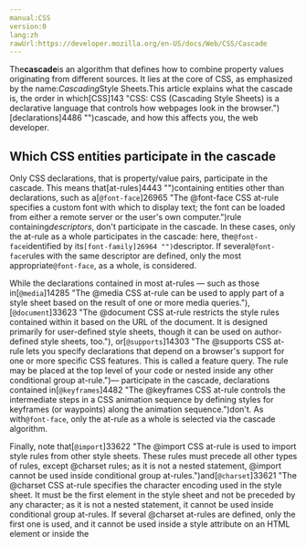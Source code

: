 ```yaml
---
manual:CSS
version:0
lang:zh
rawUrl:https://developer.mozilla.org/en-US/docs/Web/CSS/Cascade
---
```






The**cascade**is an algorithm that defines how to combine property values originating from different sources. It lies at the core of CSS, as emphasized by the name:*Cascading*Style Sheets.This article explains what the cascade is, the order in which[CSS]143 "CSS: CSS (Cascading Style Sheets) is a declarative language that controls how webpages look in the browser.")[declarations]4486 "")cascade, and how this affects you, the web developer.


## Which CSS entities participate in the cascade<a name="Which_CSS_entities_participate_in_the_cascade"></a>


Only CSS declarations, that is property/value pairs, participate in the cascade. This means that[at-rules]4443 "")containing entities other than declarations, such as a[`@font-face`]26965 "The @font-face CSS at-rule specifies a custom font with which to display text; the font can be loaded from either a remote server or the user's own computer.")rule containing*descriptors*, don&#39;t participate in the cascade. In these cases, only the at-rule as a whole participates in the cascade: here, the`@font-face`identified by its`[font-family]26964 "")`descriptor. If several`@font-face`rules with the same descriptor are defined, only the most appropriate`@font-face`, as a whole, is considered.



While the declarations contained in most at-rules — such as those in[`@media`]14285 "The @media CSS at-rule can be used to apply part of a style sheet based on the result of one or more media queries."),[`@document`]33623 "The @document CSS at-rule restricts the style rules contained within it based on the URL of the document. It is designed primarily for user-defined style sheets, though it can be used on author-defined style sheets, too."), or[`@supports`]14303 "The @supports CSS at-rule lets you specify declarations that depend on a browser's support for one or more specific CSS features. This is called a feature query. The rule may be placed at the top level of your code or nested inside any other conditional group at-rule.")— participate in the cascade, declarations contained in[`@keyframes`]4482 "The @keyframes CSS at-rule controls the intermediate steps in a CSS animation sequence by defining styles for keyframes (or waypoints) along the animation sequence.")don&#39;t. As with`@font-face`, only the at-rule as a whole is selected via the cascade algorithm.



Finally, note that[`@import`]33622 "The @import CSS at-rule is used to import style rules from other style sheets. These rules must precede all other types of rules, except @charset rules; as it is not a nested statement, @import cannot be used inside conditional group at-rules.")and[`@charset`]33621 "The @charset CSS at-rule specifies the character encoding used in the style sheet. It must be the first element in the style sheet and not be preceded by any character; as it is not a nested statement, it cannot be used inside conditional group at-rules. If several @charset at-rules are defined, only the first one is used, and it cannot be used inside a style attribute on an HTML element or inside the <style> element where the character set of the HTML page is relevant.")obey specific algorithms and aren&#39;t affected by the cascade algorithm.


## Origin of CSS declarations<a name="Origin_of_CSS_declarations"></a>


The CSS cascade algorithm&#39;s job is to select CSS declarations in order to determine the correct values for CSS properties. CSS declarations originate from different origins: the**[user-agent style sheet]36287 "")**, the**[author style sheet]36288 "")**, and the**[user style sheet]36289 "")**.



Though style sheets come from these different origins, they overlap in scope; to make this work, the cascade algorithm defines how they interact.


### User-agent stylesheets<a name="User-agent_stylesheets"></a>


The browser has a basic style sheet that gives a default style to any document. These style sheets are named**user-agent stylesheets**. Some browsers use actual style sheets for this purpose, while others simulate them in code, but the end result is the same.



Some browsers let users modify the user-agent stylesheet. Although some constraints on user-agent stylesheets are set by the HTML specification, browsers still have a lot of latitude: that means that significant differences exist from one browser to another. To simplify the development process, Web developers often use a CSS reset style sheet, forcing common properties values to a known state before beginning to make alterations to suit their specific needs.


### Author stylesheets<a name="Author_stylesheets"></a>


**Author stylesheets**are the most common type of style sheet. These are style sheets that define styles as part of the design of a given web page or site. The author of the page defines the styles for the document using one or more stylesheets, which define the look and feel of the website — its theme.


### User stylesheets<a name="User_stylesheets"></a>


The user (or reader) of the web site can choose to override styles in many browsers using a custom**user stylesheet**designed to tailor the experience to the user&#39;s wishes.


## Cascading order<a name="Cascading_order"></a>


The cascading algorithm determines how to find the value to apply for each property for each document element.


1. It first filters all the rules from the different sources to keep only the rules that apply to a given element. That means rules whose selector matches the given element and which are part of an appropriate media at-rule.
1. Then it sorts these rules according to their importance, that is, whether or not they are followed by`!important`, and by their origin. The cascade is in ascending order, which means that`!important`values from a user-defined style sheet have precedence over normal values originated from a user-agent style sheet:
 | Origin | Importance 
 ---  |  ---  |  ---  | 
1 | user agent | normal 
2 | user | normal 
3 | author | normal 
4 | CSS Animations | *see below* 
5 | author | `!important` 
6 | user | `!important` 
7 | user agent | `!important`
1. In case of equality, the[specificity]32812 "/en-US/docs/CSS/Specificity")of a value is considered to choose one or the other.

## Resetting styles<a name="Resetting_styles"></a>


After your content has finished altering styles, it may find itself in a situation where it needs to restore them to a known state. This may happen in cases of animations, theme changes, and so forth. The CSS property[`all`]29726 "The all CSS shorthand property sets all of an element's properties (other than unicode-bidi and direction) to their initial or inherited values, or to the values specified in another stylesheet origin.")lets you quickly set (almost) everything in CSS back to a known state.



`all`lets you opt to immediately restore all properties to any of their initial (default) state, the state inherited from the previous level of the cascade, a specific origin (the user-agent stylesheet, the author stylesheet, or the user stylesheet), or even to clear the values of the properties entirely.


## CSS animations and the cascade<a name="CSS_animations_and_the_cascade"></a>


[CSS animations]3571 "/en-US/docs/CSS/Using_CSS_animations"), using[`@keyframes`]4482 "The @keyframes CSS at-rule controls the intermediate steps in a CSS animation sequence by defining styles for keyframes (or waypoints) along the animation sequence.")at-rules, define animations between states. Keyframes don&#39;t cascade, meaning that at any given time CSS takes values from only one single[`@keyframes`]4482 "The @keyframes CSS at-rule controls the intermediate steps in a CSS animation sequence by defining styles for keyframes (or waypoints) along the animation sequence."), and never mixes multiple ones together.



When several keyframes are appropriate, it chooses the latest defined in the most important document, but never combined all together.



Also note that values within`@keyframes`at-rules overwrite all normal values but are overwritten by`!important`values.


## Example<a name="Example"></a>


Let&#39;s look at an example involving multiple sources of CSS across the various origins; here we have a user agent style sheet, two author style sheets, a user stylesheet, and inline styles within the HTML:



**User-agent CSS:**


```
li { margin-left: 10px }
```


**Author CSS 1:**


```
li { margin-left: 0 } /* This is a reset */
```


**Author CSS 2:**


```
@media screen {
  li { margin-left: 3px }
}

@media print {
  li { margin-left: 1px }
}
```


**User CSS:**


```
.specific { margin-left: 1em }
```


**HTML:**


```
<ul>
  <li class="specific">1<sup>st</sup></li>
  <li>2<sup>nd</sup></li>
</ul>
```


In this case, declarations inside`li`and`.specific`rules should apply. No declaration is marked as`!important`, so the precedence order is author style sheets before user style sheets or user-agent stylesheet.



So three declarations are in competition:


```
margin-left: 0
```

```
margin-left: 3px
```

```
margin-left: 1px
```


The last one is ignored (on a screen), and the first two have the same selector, hence the same specificity. Therefore, it is the last one that is then selected:


```
margin-left: 3px
```


Note that the declaration defined in the user CSS, though having a greater specifity, is not chosen as the cascade algorithm is applied before the specifity algorithm.


## See also<a name="See_also"></a>

* [A very simple introduction to the CSS cascade]32904 "")
* CSS Key Concepts:[CSS syntax]32857 "Syntax"),[at-rule]4443 "At-rule"),[comments]32858 "Comments"),[specificity]31831 "Specificity")and[inheritance]28555 "inheritance"), the[box]32859 "Box model"),[layout modes]32860 "CSS layout modes")and[visual formatting models]32861 "Visual formatting model"), and[margin collapsing]30837 "Margin collapsing"), or the[initial]28552 "initial value"),[computed]28556 "computed value"),[resolved]32862 "resolved value"),[specified]32863 "specified value"),[used]32864 "used value"), and[actual]32865 "actual value")values. Definitions of[value syntax]28301 "Value definition syntax"),[shorthand properties]28797 "Shorthand properties")and[replaced elements]28752 "Replaced element").



